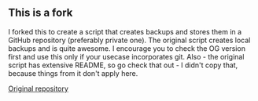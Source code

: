 ## This is a fork
I forked this to create a script that creates backups and stores them in a GitHub repository (preferably private one). The original script creates local backups and is quite awesome. I encourage you to check the OG version first and use this only if your usecase incorporates git. Also - the original script has extensive README, so go check that out - I didn't copy that, because things from it don't apply here.

[Original repository](https://github.com/J-Bentley/mc-backup.sh)
